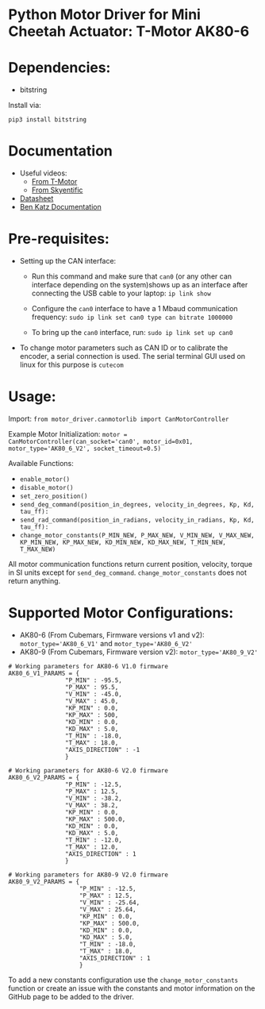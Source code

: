 # Python Motor Driver for Mini Cheetah Actuator: T-Motor AK80-6

# Dependencies:

* bitstring

Install via:

`pip3 install bitstring`

# Documentation

- Useful videos: 
    - [From T-Motor](https://www.youtube.com/watch?v=hbqQCgebaF8)
    - [From Skyentific](https://www.youtube.com/watch?v=HzY9vzgPZkA)
- [Datasheet](https://store-en.tmotor.com/goods.php?id=981)
- [Ben Katz Documentation](https://docs.google.com/document/d/1dzNVzblz6mqB3eZVEMyi2MtSngALHdgpTaDJIW_BpS4/edit)

# Pre-requisites:

* Setting up the CAN interface:

  * Run this command and make sure that `can0` (or any other can interface depending on the system)shows up as an interface after connecting the USB cable to your laptop: `ip link show`

  * Configure the `can0` interface to have a 1 Mbaud communication frequency: `sudo ip link set can0 type can bitrate 1000000`

  * To bring up the `can0` interface, run: `sudo ip link set up can0`

* To change motor parameters such as CAN ID or to calibrate the encoder, a serial connection is used. The serial terminal GUI used on linux for this purpose is `cutecom`

# Usage:

Import: `from motor_driver.canmotorlib import CanMotorController`

Example Motor Initialization: `motor = CanMotorController(can_socket='can0', motor_id=0x01, motor_type='AK80_6_V2', socket_timeout=0.5)`

Available Functions:

- `enable_motor()`
- `disable_motor()`
- `set_zero_position()`
- `send_deg_command(position_in_degrees, velocity_in_degrees, Kp, Kd, tau_ff):`
- `send_rad_command(position_in_radians, velocity_in_radians, Kp, Kd, tau_ff):`
- `change_motor_constants(P_MIN_NEW, P_MAX_NEW, V_MIN_NEW, V_MAX_NEW, KP_MIN_NEW, KP_MAX_NEW, KD_MIN_NEW, KD_MAX_NEW, T_MIN_NEW, T_MAX_NEW)`

All motor communication functions return current position, velocity, torque in SI units except for `send_deg_command`. `change_motor_constants` does not return anything.

# Supported Motor Configurations:

- AK80-6 (From Cubemars, Firmware versions v1 and v2): `motor_type='AK80_6_V1'` and `motor_type='AK80_6_V2'`
- AK80-9 (From Cubemars, Firmware version v2): `motor_type='AK80_9_V2'`

```
# Working parameters for AK80-6 V1.0 firmware
AK80_6_V1_PARAMS = {
                "P_MIN" : -95.5,
                "P_MAX" : 95.5,
                "V_MIN" : -45.0,
                "V_MAX" : 45.0,
                "KP_MIN" : 0.0,
                "KP_MAX" : 500,
                "KD_MIN" : 0.0,
                "KD_MAX" : 5.0,
                "T_MIN" : -18.0,
                "T_MAX" : 18.0,
                "AXIS_DIRECTION" : -1
                }

# Working parameters for AK80-6 V2.0 firmware
AK80_6_V2_PARAMS = {
                "P_MIN" : -12.5,
                "P_MAX" : 12.5,
                "V_MIN" : -38.2,
                "V_MAX" : 38.2,
                "KP_MIN" : 0.0,
                "KP_MAX" : 500.0,
                "KD_MIN" : 0.0,
                "KD_MAX" : 5.0,
                "T_MIN" : -12.0,
                "T_MAX" : 12.0,
                "AXIS_DIRECTION" : 1
                }

# Working parameters for AK80-9 V2.0 firmware
AK80_9_V2_PARAMS = {
                    "P_MIN" : -12.5,
                    "P_MAX" : 12.5,
                    "V_MIN" : -25.64,
                    "V_MAX" : 25.64,
                    "KP_MIN" : 0.0,
                    "KP_MAX" : 500.0,
                    "KD_MIN" : 0.0,
                    "KD_MAX" : 5.0,
                    "T_MIN" : -18.0,
                    "T_MAX" : 18.0,
                    "AXIS_DIRECTION" : 1
                    }
```

To add a new constants configuration use the `change_motor_constants` function or create an issue with the constants and motor information on the GitHub page to be added to the driver.